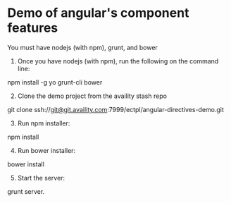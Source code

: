 # Demo of angular's component features 
You must have nodejs (with npm), grunt, and bower

1. Once you have nodejs (with npm), run the following on the command line:

npm install -g yo grunt-cli bower



2. Clone the demo project from the availity stash repo

git clone ssh://git@git.availity.com:7999/ectpl/angular-directives-demo.git



3. Run npm installer: 

npm install



4. Run bower installer:

bower install



5. Start the server:

grunt server.
